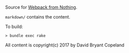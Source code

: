 Source for [Webpack from Nothing](https://what-problem-does-it-solve.com/webpack/index.html).

`markdown/` contains the content.

To build:

```
> bundle exec rake
```

All content is copyright(c) 2017 by David Bryant Copeland
